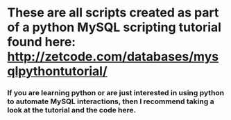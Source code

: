 # These are all scripts created as part of a python MySQL scripting tutorial found here: http://zetcode.com/databases/mysqlpythontutorial/

### If you are learning python or are just interested in using python to automate MySQL interactions, then I recommend taking a look at the tutorial and the code here.
